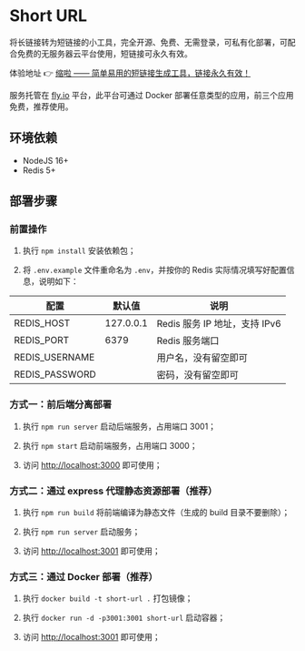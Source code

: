 # Short URL

将长链接转为短链接的小工具，完全开源、免费、无需登录，可私有化部署，可配合免费的无服务器云平台使用，短链接可永久有效。

体验地址 👉 [缩啦 —— 简单易用的短链接生成工具，链接永久有效！](https://3ii.cc)

服务托管在 [fly.io](https://fly.io) 平台，此平台可通过 Docker 部署任意类型的应用，前三个应用免费，推荐使用。

## 环境依赖

- NodeJS 16+
- Redis 5+

## 部署步骤

### 前置操作

1. 执行 `npm install` 安装依赖包；

2. 将 `.env.example` 文件重命名为 `.env`，并按你的 Redis 实际情况填写好配置信息，说明如下：

| 配置            | 默认值     | 说明                        |
| -------------- | --------- | --------------------------- |
| REDIS_HOST     | 127.0.0.1 | Redis 服务 IP 地址，支持 IPv6 |
| REDIS_PORT     | 6379      | Redis 服务端口               |
| REDIS_USERNAME |           | 用户名，没有留空即可           |
| REDIS_PASSWORD |           | 密码，没有留空即可             |

### 方式一：前后端分离部署

1. 执行 `npm run server` 启动后端服务，占用端口 3001；

2. 执行 `npm start` 启动前端服务，占用端口 3000；

3. 访问 [http://localhost:3000](http://localhost:3000) 即可使用；

### 方式二：通过 express 代理静态资源部署（推荐）

1. 执行 `npm run build` 将前端编译为静态文件（生成的 build 目录不要删除）；

2. 执行 `npm run server` 启动服务；

3. 访问 [http://localhost:3001](http://localhost:3001) 即可使用；

### 方式三：通过 Docker 部署（推荐）

1. 执行 `docker build -t short-url .` 打包镜像；

2. 执行 `docker run -d -p3001:3001 short-url` 启动容器；

3. 访问 [http://localhost:3001](http://localhost:3001) 即可使用；


